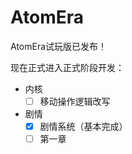 # AtomEra

AtomEra试玩版已发布！

现在正式进入正式阶段开发：

- 内核
  - [ ] 移动操作逻辑改写  
- 剧情
  - [x] 剧情系统（基本完成）
  - [ ] 第一章
